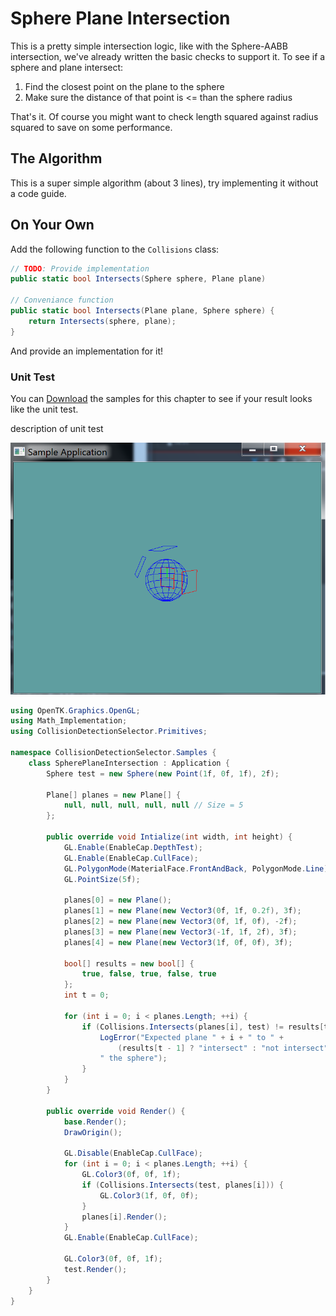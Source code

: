 # Sphere Plane Intersection

This is a pretty simple intersection logic, like with the Sphere-AABB intersection, we've already written the basic checks to support it. To see if a sphere and plane intersect:

1. Find the closest point on the plane to the sphere
2. Make sure the distance of that point is <= than the sphere radius

That's it. Of course you might want to check length squared against radius squared to save on some performance.

## The Algorithm

This is a super simple algorithm (about 3 lines), try implementing it without a code guide.

## On Your Own

Add the following function to the ```Collisions``` class:

```cs
// TODO: Provide implementation
public static bool Intersects(Sphere sphere, Plane plane) 

// Conveniance function
public static bool Intersects(Plane plane, Sphere sphere) {
    return Intersects(sphere, plane);
}
```

And provide an implementation for it!

### Unit Test

You can [Download](../Samples/StaticIntersections.rar) the samples for this chapter to see if your result looks like the unit test.

description of unit test

![UNIT](plane_sphere_intersection_sample.png)

```cs
using OpenTK.Graphics.OpenGL;
using Math_Implementation;
using CollisionDetectionSelector.Primitives;

namespace CollisionDetectionSelector.Samples {
    class SpherePlaneIntersection : Application {
        Sphere test = new Sphere(new Point(1f, 0f, 1f), 2f);

        Plane[] planes = new Plane[] {
            null, null, null, null, null // Size = 5
        };

        public override void Intialize(int width, int height) {
            GL.Enable(EnableCap.DepthTest);
            GL.Enable(EnableCap.CullFace);
            GL.PolygonMode(MaterialFace.FrontAndBack, PolygonMode.Line);
            GL.PointSize(5f);

            planes[0] = new Plane();
            planes[1] = new Plane(new Vector3(0f, 1f, 0.2f), 3f);
            planes[2] = new Plane(new Vector3(0f, 1f, 0f), -2f);
            planes[3] = new Plane(new Vector3(-1f, 1f, 2f), 3f);
            planes[4] = new Plane(new Vector3(1f, 0f, 0f), 3f);

            bool[] results = new bool[] {
                true, false, true, false, true
            };
            int t = 0;

            for (int i = 0; i < planes.Length; ++i) {
                if (Collisions.Intersects(planes[i], test) != results[t++]) {
                    LogError("Expected plane " + i + " to " +
                        (results[t - 1] ? "intersect" : "not intersect") +
                    " the sphere");
                }
            }
        }

        public override void Render() {
            base.Render();
            DrawOrigin();

            GL.Disable(EnableCap.CullFace);
            for (int i = 0; i < planes.Length; ++i) {
                GL.Color3(0f, 0f, 1f);
                if (Collisions.Intersects(test, planes[i])) {
                    GL.Color3(1f, 0f, 0f);
                }
                planes[i].Render();
            }
            GL.Enable(EnableCap.CullFace);

            GL.Color3(0f, 0f, 1f);
            test.Render();
        }
    }
}
```